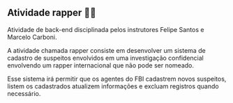 ## Atividade rapper 🎤🎶

Atividade de back-end disciplinada pelos instrutores Felipe Santos e Marcelo Carboni.

A atividade chamada rapper consiste em desenvolver um sistema de cadastro de suspeitos envolvidos em uma investigação confidencial envolvendo um rapper internacional que não pode ser nomeado. 

Esse sistema irá permitir que os agentes do FBI cadastrem novos suspeitos, listem os cadastrados atualizem informações e excluam registros quando necessário.
